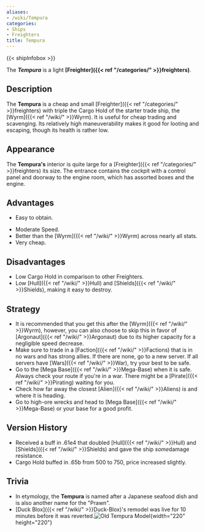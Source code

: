 ```yaml
---
aliases:
- /wiki/Tempura
categories:
- Ships
- Freighters
title: Tempura
---  
```


{{< shipInfobox >}} 

The **_Tempura_** is a light **[Freighter]({{< ref "/categories/" >}}freighters)**.

## Description

The **Tempura** is a cheap and small [Freighter]({{< ref "/categories/" >}}freighters) with triple the Cargo Hold of the starter trade ship, the [Wyrm]({{< ref "/wiki/" >}}Wyrm). It is useful for cheap trading and scavenging. Its relatively high maneuverability makes it good for looting and escaping, though its health is rather low.

## Appearance

The **Tempura's** interior is quite large for a [Freighter]({{< ref "/categories/" >}}freighters) its size. The entrance contains the cockpit with a control panel and doorway to the engine room, which has assorted boxes and the engine.

## Advantages

- Easy to obtain.

<!-- -->

- Moderate Speed.
- Better than the [Wyrm]({{< ref "/wiki/" >}}Wyrm) across nearly all stats.
- Very cheap.

## Disadvantages

- Low Cargo Hold in comparison to other Freighters.
- Low [Hull]({{< ref "/wiki/" >}}Hull) and [Shields]({{< ref "/wiki/" >}}Shields), making it easy to destroy.

## Strategy

- It is recommended that you get this after the [Wyrm]({{< ref "/wiki/" >}}Wyrm), however, you can also choose to skip this in favor of [Argonaut]({{< ref "/wiki/" >}}Argonaut) due to its higher capacity for a negligible speed decrease.
- Make sure to trade in a [Faction]({{< ref "/wiki/" >}}Factions) that is in no wars and has strong allies. If there are none, go to a new server. If all servers have [Wars]({{< ref "/wiki/" >}}War), try your best to be safe.
- Go to the [Mega Base]({{< ref "/wiki/" >}}Mega-Base) when it is safe. Always check your route if you're in a war. There might be a [Pirate]({{< ref "/wiki/" >}}Pirating) waiting for you.
- Check how far away the closest [Alien]({{< ref "/wiki/" >}}Aliens) is and where it is heading.
- Go to high-ore wrecks and head to [Mega Base]({{< ref "/wiki/" >}}Mega-Base) or your base for a good profit.

## Version History 

- Received a buff in .61e4 that doubled [Hull]({{< ref "/wiki/" >}}Hull) and [Shields]({{< ref "/wiki/" >}}Shields) and gave the ship *some*damage resistance.
- Cargo Hold buffed in .65b from 500 to 750, price increased slightly.

## Trivia

- In etymology, the **Tempura** is named after a Japanese seafood dish and is also another name for the "Prawn".
- [Duck Blox]({{< ref "/wiki/" >}}Duck-Blox)'s remodel was live for 10 minutes before it was reverted.![Old Tempura
Model](RBGalaxyTempura.jpg "Old Tempura Model"){width="220" height="220"}